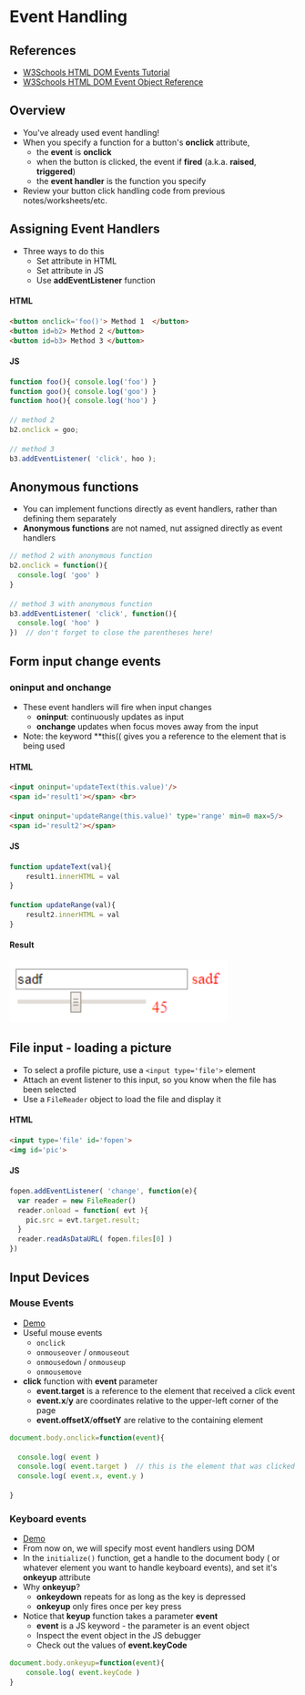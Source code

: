 
# Event Handling

## References

- [W3Schools HTML DOM Events Tutorial](http://www.w3schools.com/js/js_htmldom_events.asp)
- [W3Schools HTML DOM Event Object Reference](http://www.w3schools.com/jsref/dom_obj_event.asp)

## Overview

- You've already used event handling!
- When you specify a function for a button's **onclick** attribute,
    - the **event** is **onclick**
    - when the button is clicked, the event if **fired** (a.k.a. **raised**, **triggered**)
    - the **event handler** is the function you specify
- Review your button click handling code from previous notes/worksheets/etc.

## Assigning Event Handlers

- Three ways to do this
    - Set attribute in HTML
    - Set attribute in JS
    - Use **addEventListener** function

#### HTML

``` html
<button onclick='foo()'> Method 1  </button>
<button id=b2> Method 2 </button>
<button id=b3> Method 3 </button>
```

#### JS

``` javascript
function foo(){ console.log('foo') }
function goo(){ console.log('goo') }
function hoo(){ console.log('hoo') }

// method 2
b2.onclick = goo;

// method 3
b3.addEventListener( 'click', hoo );
```

## Anonymous functions
- You can implement functions directly as event handlers, rather than defining them separately
- **Anonymous functions** are not named, nut assigned directly as event handlers

``` javascript
// method 2 with anonymous function
b2.onclick = function(){
  console.log( 'goo' )
}

// method 3 with anonymous function
b3.addEventListener( 'click', function(){
  console.log( 'hoo' )
})  // don't forget to close the parentheses here!
```

## Form input change events

### **oninput and onchange**

- These event handlers will fire when input changes
    - **oninput**: continuously updates as input
    - **onchange** updates when focus moves away from the input
- Note: the keyword **this(( gives you a reference to the element that is being used

#### HTML

``` html
<input oninput='updateText(this.value)'/>
<span id='result1'></span> <br>

<input oninput='updateRange(this.value)' type='range' min=0 max=5/>
<span id='result2'></span>
```

#### JS

``` javascript
function updateText(val){
    result1.innerHTML = val
}

function updateRange(val){
    result2.innerHTML = val
}
```

#### Result

![](graphics/event1.png)

## File input - loading a picture
- To select a profile picture, use a ```<input type='file'>``` element
- Attach an event listener to this input, so you know when the file has been selected
- Use a ```FileReader``` object to load the file and display it

#### HTML

``` html
<input type='file' id='fopen'>
<img id='pic'>
```

#### JS

``` javascript
fopen.addEventListener( 'change', function(e){
  var reader = new FileReader()
  reader.onload = function( evt ){
    pic.src = evt.target.result;
  }
  reader.readAsDataURL( fopen.files[0] )
})
```

## Input Devices

### Mouse Events

- [Demo](https://repl.it/HC2J/1)
- Useful mouse events
    - ```onclick```
    - ```onmouseover``` / ```onmouseout```
    - ```onmousedown``` / ```onmouseup```
    - ```onmousemove```
- **click** function with **event** parameter
    - **event.target** is a reference to the element that received a click event
    - **event.x**/**y** are coordinates relative to the upper-left corner of the page
    - **event.offsetX**/**offsetY** are relative to the containing element

``` javascript
document.body.onclick=function(event){

  console.log( event )
  console.log( event.target )  // this is the element that was clicked
  console.log( event.x, event.y )

}
```

### Keyboard events

- [Demo](https://repl.it/HC2O/1)
- From now on, we will specify most event handlers using DOM
- In the ```initialize()``` function, get a handle to the document body ( or whatever element you want to handle keyboard events), and set it's **onkeyup** attribute
- Why **onkeyup**?
    - **onkeydown** repeats for as long as the key is depressed
    - **onkeyup** only fires once per key press
- Notice that **keyup** function takes a parameter **event**
    - **event** is a JS keyword - the parameter is an event object
    - Inspect the event object in the JS debugger
    - Check out the values of **event.keyCode**

``` javascript
document.body.onkeyup=function(event){
    console.log( event.keyCode )
}
```
